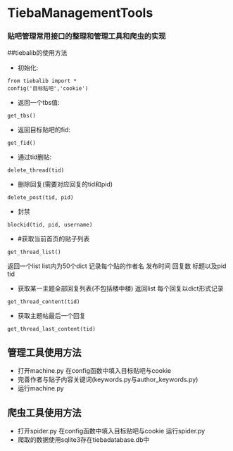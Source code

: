 # TiebaManagementTools
### 贴吧管理常用接口的整理和管理工具和爬虫的实现

##tiebalib的使用方法
* 初始化:
```
from tiebalib import *  
config('目标贴吧','cookie')   
```
* 返回一个tbs值:
```
get_tbs()
```
* 返回目标贴吧的fid:
```
get_fid()
```
* 通过tid删帖:
```
delete_thread(tid) 
```
* 删除回复(需要对应回复的tid和pid)
```
delete_post(tid, pid)
```
* 封禁
```
blockid(tid, pid, username)
```
* #获取当前首页的贴子列表
```
get_thread_list()
```
返回一个list list内为50个dict 记录每个贴的作者名 发布时间 回复数 标题以及pid tid 
* 获取某一主题全部回复列表(不包括楼中楼) 返回list 每个回复以dict形式记录
```
get_thread_content(tid)
```
* 获取主题帖最后一个回复
```
get_thread_last_content(tid)
```

## 管理工具使用方法
* 打开machine.py 在config函数中填入目标贴吧与cookie
* 完善作者与贴子内容关键词(keywords.py与author_keywords.py)
* 运行machine.py

## 爬虫工具使用方法
* 打开spider.py 在config函数中填入目标贴吧与cookie 运行spider.py
* 爬取的数据使用sqlite3存在tiebadatabase.db中
